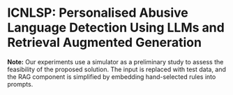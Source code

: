 # ICNLSP: Personalised Abusive Language Detection Using LLMs and Retrieval Augmented Generation



**Note:** Our experiments use a simulator as a preliminary study to assess the feasibility of the proposed solution. The input is replaced with test data, and the RAG component is simplified by embedding hand-selected rules into prompts.
